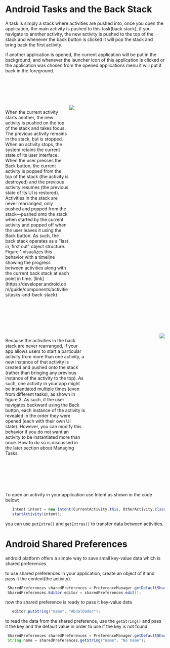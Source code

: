 # Android Tasks and the Back Stack

A task is simply a stack where activities are pushed into, once you open the application, the main activity is pushed to this task(back stack), if you navigate to another activity, the new activity is pushed to the top of the stack and whenever the back button is clicked it will pop the stack and bring back the first activity.

if another application is opened, the current application will be put in the background, and whenever the launcher icon of this application is clicked or the application was chosen from the opened applications menu it will put it back in the foreground.

<div style="display: flex; flex-wrap: wrap; margin: 100px 0 100px 0">
<p style="width: 40%">When the current activity starts another, the new activity is pushed on the top of the stack and takes focus. The previous activity remains in the stack, but is stopped. When an activity stops, the system retains the current state of its user interface. When the user presses the Back button, the current activity is popped from the top of the stack (the activity is destroyed) and the previous activity resumes (the previous state of its UI is restored). Activities in the stack are never rearranged, only pushed and popped from the stack—pushed onto the stack when started by the current activity and popped off when the user leaves it using the Back button. As such, the back stack operates as a "last in, first out" object structure. Figure 1 visualizes this behavior with a timeline showing the progress between activities along with the current back stack at each point in time. [link](https://developer.android.com/guide/components/activities/tasks-and-back-stack)</p>

<img src="https://developer.android.com/images/fundamentals/diagram_backstack.png">

</div>

<div style="display: flex; justify-content: space-between; flex-wrap: wrap; margin: 100px 0 100px 0">
<p style="width: 50%">Because the activities in the back stack are never rearranged, if your app allows users to start a particular activity from more than one activity, a new instance of that activity is created and pushed onto the stack (rather than bringing any previous instance of the activity to the top). As such, one activity in your app might be instantiated multiple times (even from different tasks), as shown in figure 3. As such, if the user navigates backward using the Back button, each instance of the activity is revealed in the order they were opened (each with their own UI state). However, you can modify this behavior if you do not want an activity to be instantiated more than once. How to do so is discussed in the later section about Managing Tasks.</p>
<img src="https://developer.android.com/images/fundamentals/diagram_multiple_instances.png">

</div>




To open an activity in your application use Intent as shown in the code below:

```java 
   Intent intent = new Intent(CurrentActivity.this, OtherActivity.class);
   startActivity(intent);
```

you can use `putExtra()` and `getExtras()` to transfer data between activities.




# Android Shared Preferences

android platform offers a simple way to save small key-value data which is shared preferences

to use shared preferences in your application, create an object of it and pass it the context(the activity).

```java
 SharedPreferences sharedPreferences = PreferenceManager.getDefaultSharedPreferences(this);
 SharedPreferences.Editor editor = sharedPreferences.edit();
```

now the shared preference is ready to pass it key-value data 

```java
   editor.putString("name", "AbdalQader");
```

to read the data from the shared preference, use the `getString()` and pass it the key and the default value in order to use if the key is not found.

```java
 SharedPreferences sharedPreferences = PreferenceManager.getDefaultSharedPreferences(this);
 String name = sharedPreferences.getString("name", "No name");
```



